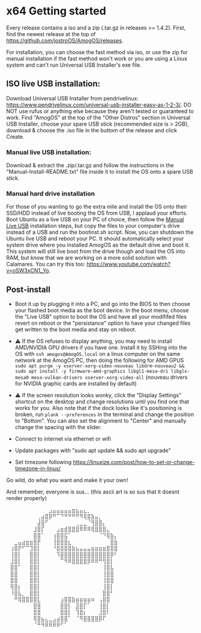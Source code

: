 # x64 Getting started
Every release contains a iso and a zip (.tar.gz in releases >= 1.4.2). First, find the newest release at the top of https://github.com/jostroOS/AmogOS/releases.

For installation, you can choose the fast method via iso, or use the zip for manual installation if the fast method won't work or you are using a Linux system and can't run Universal USB Installer's exe file.

## ISO live USB installation:
Download Universal USB Installer from pendrivelinux: https://www.pendrivelinux.com/universal-usb-installer-easy-as-1-2-3/. 
DO NOT use rufus or anything else because they aren't tested or guaranteed to work. 
Find "AmogOS" at the top of the "Other Distros" section in Universal USB Installer, choose your spare USB stick (recommended size is > 2GB), download & choose the .iso file in the buttom of the release and click Create.

### Manual live USB installation:
Download & extract the .zip/.tar.gz and follow the instructions in the "Manual-Install-README.txt" file inside it to install the OS onto a spare USB stick.

### Manual hard drive installation
For those of you wanting to go the extra mile and install the OS onto their SSD/HDD instead of live booting the OS from USB, I applaud your efforts. Boot Ubuntu as a live USB on your PC of choice, then follow the [Manual Live USB](https://github.com/Amog-OS/AmogOS/blob/main/Additional_Notes/AmogOS-x64-installation-README.md#manual-installation) installation steps, but copy the files to your computer's drive instead of a USB and run the bootinst.sh script. Now, you can shutdown the Ubuntu live USB and reboot your PC. It should automatically select your system drive where you installed AmogOS as the default drive and boot it. This system will still live boot from the drive though and load the OS into RAM, but know that we are working on a more solid solution with Calamares. You can try this too: https://www.youtube.com/watch?v=oSW3xCN1_Yo.

## Post-install
- Boot it up by plugging it into a PC, and go into the BIOS to then choose your flashed boot media as the boot device.
In the boot menu, choose the "Live USB" option to boot the OS and have all your modififed files revert on reboot or the "persistance" option to have your changed files get written to the boot media and stay on reboot.  

- ⚠️ If the OS refuses to display anything, you may need to install AMD/NVIDIA GPU drivers if you have one. Install it by SSHing into the OS with `ssh amogos@AmogOS.local` on a linux computer on the same network at the AmogOS PC, then doing the following for AMD GPUS `sudo apt purge -y xserver-xorg-video-nouveau libdrm-nouveau2 && sudo apt install -y firmware-amd-graphics libgl1-mesa-dri libglx-mesa0 mesa-vulkan-drivers xserver-xorg-video-all` (nouveau drivers for NVIDIA graphic cards are installed by default)
- ⚠️ If the screen resolution looks wonky, click the "Display Settings" shortcut on the desktop and change resolutions until you find one that works for you. Also note that if the dock looks like it's positioning is broken, run `plank --preferences` in the terminal and change the position to "Bottom". You can also set the alignment to "Center" and manually change the spacing with the slider.

- Connect to internet via ethernet or wifi

- Update packages with "sudo apt update && sudo apt upgrade"

- Set timezone following https://linuxize.com/post/how-to-set-or-change-timezone-in-linux/

Go wild, do what you want and make it your own!

And remember, everyone is sus... (this ascii art is so sus that it doesnt render properly)

⠀⠀⠀⠀⠀⠀⠀⠀⠀⠀⠀⣠⣤⣤⣤⣤⣤⣶⣦⣤⣄⡀⠀⠀⠀⠀⠀⠀⠀⠀
⠀⠀⠀⠀⠀⠀⠀⠀⢀⣴⣿⡿⠛⠉⠙⠛⠛⠛⠛⠻⢿⣿⣷⣤⡀⠀⠀⠀⠀⠀
⠀⠀⠀⠀⠀⠀⠀⠀⣼⣿⠋⠀⠀⠀⠀⠀⠀⠀⢀⣀⣀⠈⢻⣿⣿⡄⠀⠀⠀⠀
⠀⠀⠀⠀⠀⠀⠀⣸⣿⡏⠀⠀⠀⣠⣶⣾⣿⣿⣿⠿⠿⠿⢿⣿⣿⣿⣄⠀⠀⠀
⠀⠀⠀⠀⠀⠀⠀⣿⣿⠁⠀⠀⢰⣿⣿⣯⠁⠀⠀⠀⠀⠀⠀⠀⠈⠙⢿⣷⡄⠀
⠀⠀⣀⣤⣴⣶⣶⣿⡟⠀⠀⠀⢸⣿⣿⣿⣆⠀⠀⠀⠀⠀⠀⠀⠀⠀⠀⣿⣷⠀
⠀⢰⣿⡟⠋⠉⣹⣿⡇⠀⠀⠀⠘⣿⣿⣿⣿⣷⣦⣤⣤⣤⣶⣶⣶⣶⣿⣿⣿⠀
⠀⢸⣿⡇⠀⠀⣿⣿⡇⠀⠀⠀⠀⠹⣿⣿⣿⣿⣿⣿⣿⣿⣿⣿⣿⣿⣿⡿⠃⠀
⠀⣸⣿⡇⠀⠀⣿⣿⡇⠀⠀⠀⠀⠀⠉⠻⠿⣿⣿⣿⣿⡿⠿⠿⠛⢻⣿⡇⠀⠀
⠀⣿⣿⠁⠀⠀⣿⣿⡇⠀⠀⠀⠀⠀⠀⠀⠀⠀⠀⠀⠀⠀⠀⠀⠀⢸⣿⣧⠀⠀
⠀⣿⣿⠀⠀⠀⣿⣿⡇⠀⠀⠀⠀⠀⠀⠀⠀⠀⠀⠀⠀⠀⠀⠀⠀⢸⣿⣿⠀⠀
⠀⣿⣿⠀⠀⠀⣿⣿⡇⠀⠀⠀⠀⠀⠀⠀⠀⠀⠀⠀⠀⠀⠀⠀⠀⢸⣿⣿⠀⠀
⠀⢿⣿⡆⠀⠀⣿⣿⡇⠀⠀⠀⠀⠀⠀⠀⠀⠀⠀⠀⠀⠀⠀⠀⠀⢸⣿⡇⠀⠀
⠀⠸⣿⣧⡀⠀⣿⣿⡇⠀⠀⠀⠀⠀⠀⠀⠀⠀⠀⠀⠀⠀⠀⠀⠀⣿⣿⠃⠀⠀
⠀⠀⠛⢿⣿⣿⣿⣿⣇⠀⠀⠀⠀⠀⣰⣿⣿⣷⣶⣶⣶⣶⠶⠀⢠⣿⣿⠀⠀⠀
⠀⠀⠀⠀⠀⠀⠀⣿⣿⠀⠀⠀⠀⠀⣿⣿⡇⠀⣽⣿⡏⠁⠀⠀⢸⣿⡇⠀⠀⠀
⠀⠀⠀⠀⠀⠀⠀⣿⣿⠀⠀⠀⠀⠀⣿⣿⡇⠀⢹⣿⡆⠀⠀⠀⣸⣿⠇⠀⠀⠀
⠀⠀⠀⠀⠀⠀⠀⢿⣿⣦⣄⣀⣠⣴⣿⣿⠁⠀⠈⠻⣿⣿⣿⣿⡿⠏⠀⠀⠀⠀
⠀⠀⠀⠀⠀⠀⠀⠈⠛⠻⠿⠿⠿⠿⠋⠁⠀⠀⠀⠀⠀⠀⠀⠀⠀⠀⠀⠀⠀⠀
